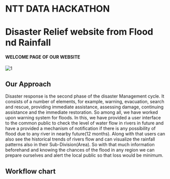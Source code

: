 # NTT DATA HACKATHON
# Disaster Relief website from Flood nd Rainfall

#### WELCOME PAGE OF OUR WEBSITE
![1](https://user-images.githubusercontent.com/39629176/55099197-4f51bb00-50e5-11e9-9e8e-d1ca8767c740.jpg)

## Our Approach
Disaster response is the second phase of the disaster Management cycle. It consists of a number of elements, for example, warning, evacuation, search and rescue, providing immediate assistance, assessing damage, continuing assistance and the immediate restoration.
So among all, we have worked upon warning system for floods. In this, we have provided a user interface to the common public to check the level of water flow in rivers in future and have a provided a mechanism of notification if there is any possibility of flood due to any river in nearby future(12 months). Along with that users can also see the historical trends of rivers flow and can visualize the rainfall patterns also in their Sub-Division(Area).
So with that much information beforehand and knowing the chances of the flood in any region we can prepare ourselves and alert the local public so that loss would be minimum.

## Workflow chart
